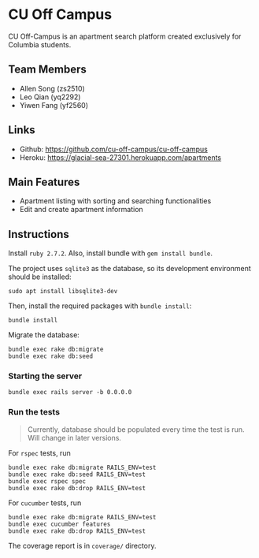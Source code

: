 # CU Off Campus

CU Off-Campus is an apartment search platform created exclusively for Columbia students.

## Team Members

- Allen Song (zs2510)
- Leo Qian (yq2292)
- Yiwen Fang (yf2560)

## Links

- Github: https://github.com/cu-off-campus/cu-off-campus
- Heroku: https://glacial-sea-27301.herokuapp.com/apartments

## Main Features

- Apartment listing with sorting and searching functionalities
- Edit and create apartment information

## Instructions

Install `ruby 2.7.2`. Also, install bundle with `gem install bundle`.

The project uses `sqlite3` as the database, so its development environment should be installed:

```
sudo apt install libsqlite3-dev
```

Then, install the required packages with `bundle install`:
```
bundle install
```

Migrate the database:
```
bundle exec rake db:migrate
bundle exec rake db:seed
```

### Starting the server

```
bundle exec rails server -b 0.0.0.0
```

### Run the tests

> Currently, database should be populated every time the test is run. Will change in later versions. 

For `rspec` tests, run

```
bundle exec rake db:migrate RAILS_ENV=test
bundle exec rake db:seed RAILS_ENV=test
bundle exec rspec spec
bundle exec rake db:drop RAILS_ENV=test
```

For `cucumber` tests, run

```
bundle exec rake db:migrate RAILS_ENV=test
bundle exec cucumber features
bundle exec rake db:drop RAILS_ENV=test
```

The coverage report is in `coverage/` directory.
